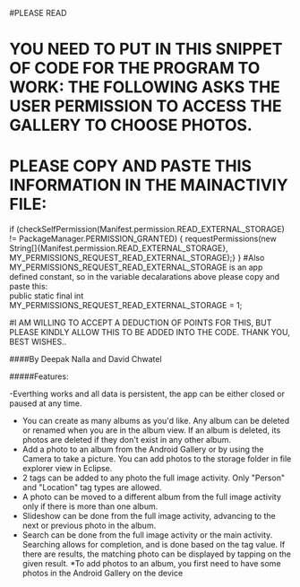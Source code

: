 #PLEASE READ
# YOU NEED TO PUT IN THIS SNIPPET OF CODE FOR THE PROGRAM TO WORK: THE FOLLOWING ASKS THE USER PERMISSION TO ACCESS THE GALLERY TO CHOOSE PHOTOS.
# PLEASE COPY AND PASTE THIS INFORMATION IN THE MAINACTIVIY FILE:
  if (checkSelfPermission(Manifest.permission.READ_EXTERNAL_STORAGE)
                != PackageManager.PERMISSION_GRANTED) {
            requestPermissions(new String[]{Manifest.permission.READ_EXTERNAL_STORAGE},
                    MY_PERMISSIONS_REQUEST_READ_EXTERNAL_STORAGE);}
	}
#Also MY_PERMISSIONS_REQUEST_READ_EXTERNAL_STORAGE is an app defined constant, so in the variable decalarations above please copy and paste this:	
public static final int MY_PERMISSIONS_REQUEST_READ_EXTERNAL_STORAGE = 1;

#I AM WILLING TO ACCEPT A DEDUCTION OF POINTS FOR THIS, BUT PLEASE KINDLY ALLOW THIS TO BE ADDED INTO THE CODE. THANK YOU, BEST WISHES..

####By Deepak Nalla and David Chwatel

#####Features:

-Everthing works and all data is persistent, the app can be either closed or paused at any time.
- You can create as many albums as you'd like. Any album can be deleted or renamed when you are in the album view. If an album is deleted, its photos are deleted if they don't exist in any other album.
- Add a photo to an album from the Android Gallery or by using the Camera to take a picture. You can add photos to the storage folder in file explorer view in Eclipse.
- 2 tags can be added to any photo the full image activity. Only "Person" and "Location" tag types are allowed.
- A photo can be moved to a different album from the full image activity only if there is more than one album.
- Slideshow can be done from the full image activity, advancing to the next or previous photo in the album.
- Search can be done from the full image activity or the main activity. Searching allows for completion, and is done based on the tag value. If there are results, the matching photo can be displayed by tapping on the given result.
*To add photos to an album, you first need to have some photos in the Android Gallery on the device


